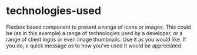 # technologies-used
Flexbox based component to present a range of icons or images. This could be (as in this example) a range of technologies used by a developer, 
or a range of client logos or even image thumbnails. Use it as you would like. If you do, a quick message as to how you've used it would be appreciated.
